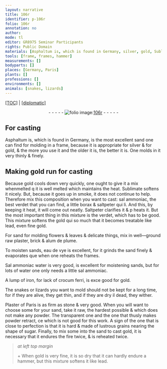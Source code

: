 ```yaml
---
layout: narrative
title: 106r
identifier: p-106r
folio: 106r
annotation: no
author:
mode: tl
editor: GR8975 Seminar Participants
rights: Public Domain
materials: [Asphaltum is, which is found in Germany, silver, gold, Sublimate, sal ammoniac, verdet, borax, saltpeter, Saltpeter, lead, fine gold, well-ground raw plaster, brick, alum de plume, eau de vye, sand, Sal ammoniac water, sands, water, iron, crocum ferri, Plaster of Paris, stone, sugar]
tools: [frame, frames, hammer]
measurements: []
bodyparts: []
places: [Germany, Paris]
plants: []
professions: []
environments: []
animals: [snakes, lizards]
---
```


<p><a href="{{ site.baseurl }}/translation/">[TOC]</a> | <a href="{{ site.baseurl }}/texts/p-106r_tc/" target="_blank">[diplomatic]</a></p><div class="folio" align="center">- - - - - <a href="http://gallica.bnf.fr/ark:/12148/btv1b10500001g/f217.image" target="_blank"><img src="https://cu-mkp.github.io/2017-workshop-edition/assets/photo-icon.png" alt="folio image: " style="display:inline-block; margin-bottom:-3px;"/>106r</a> - - - - - </div>  
  

## For casting

 
<span class="m">Asphaltum <span class="del">is</span>, which is found in <span class="pl">Germany</span></span>, is the most excellent sand one can find for molding in a <span class="tl">frame</span>, because it is appropriate for <span class="m">silver</span> & for <span class="m">gold</span>, & the more you use it and the older it is, the better it is. One molds in it very thinly & finely.
 
 
  

## <span class="add">Making <span class="m">gold</span> run</span> for casting

 
Because <span class="m">gold</span> cools down very quickly, one ought to give it a mix when<span class="del">melted q</span> it is well melted which maintains the heat. <span class="m">Sublimate</span> softens it nicely. But, because it goes up in smoke, it does not continue to help. Therefore mix this composition when you want to cast: <span class="m">sal ammoniac</span>, the best <span class="m">verdet</span> that you can find, a little <span class="m">borax</span> & <span class="m">saltpeter</span> <span class="del"><span class="add">qui li</span></span>. And this, by keeping it heat, it will come out neatly. <span class="add"><span class="m">Saltpeter</span> clarifies it & <span class="del">p</span> heats it. But the most important thing in this mixture is the <span class="m">verdet</span>, which has to be good. This mixture softens the <span class="m">gold</span> <span class="del">qui</span> so much that it becomes treatable like <span class="m">lead</span>, even <span class="m">fine gold</span>.</span>
 
For sand for molding flowers & leaves & delicate things, mix in <span class="m">well—ground raw plaster</span>, <span class="m">brick</span> & <span class="m">alum de plume</span>.
 
To moisten sands, <span class="m">eau de vye</span> is excellent, for it grinds the <span class="m">sand</span> finely & evaporates <span class="del">que</span> when one reheats the <span class="tl">frames</span>.
 
<span class="m">Sal ammoniac water</span> is very good, is excellent for moistening <span class="m">sands</span>, but for lots of <span class="m">water</span> one only needs a little <span class="m">sal ammoniac</span>.
 
A lump of <span class="m">iron</span>, for lack of <span class="m">crocum ferri</span>, is <span class="del">exce</span> good for <span class="m">gold</span>.
 
The <span class="al">snakes</span> or <span class="al">lizards</span> you want to mold should not be kept for a long time, for if they are alive, they get thin, and if they are <span class="del">dry il</span> dead, they wither.
 
<span class="m">Plaster of <span class="pl">Paris</span></span> is as firm as <span class="m">stone</span> & very good. When you will want to choose some for your sand, take it raw, the hardest possible & which does not make any powder. The transparent one and the one that thusly makes powder retract, <span class="del">ce</span> which is not good for this work. A sign of the one that is close to perfection is that it is hard & made of lustrous grains nearing the shape of <span class="m">sugar</span>. Finally, to mix some into the sand to cast <span class="m">gold</span>, it is necessary that it endures the fire twice, & is reheated twice.
 
> *at left top margin*
> 
> 
>   \+ When <span class="m">gold</span> is very fine, it is so dry that it can hardly endure a <span class="tl">hammer</span>, but this mixture softens it like <span class="m">lead</span>.
 
